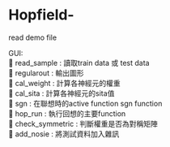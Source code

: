 # Hopfield-

read demo file  

GUI:  
	read_sample : 讀取train data 或 test data  
	regularout : 輸出圖形  
	cal_weight : 計算各神經元的權重  
	cal_sita : 計算各神經元的sita值  
	sgn : 在聯想時的active function sgn function  
	hop_run : 執行回想的主要function  
	check_symmetric : 判斷權重是否為對稱矩陣  
	add_nosie : 將測試資料加入雜訊  
